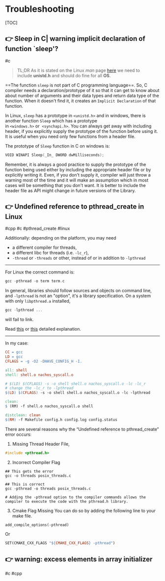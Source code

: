 # Troubleshooting

[TOC]



## 👉 Sleep in C| warning implicit declaration of function `sleep'?
#c 

> TL;DR 
> As it is stated on the Linux _man_ page [here](https://linux.die.net/man/3/sleep) we need to include **unistd.h** and should do fine for all **OS**.

==The function `sleep` is not part of C programming language==. So, C compiler needs a declaration/prototype of it so that it can get to know about about number of arguments and their data types and return data type of the function. When it doesn't find it, it creates an `Implicit Declaration` of that function.

In Linux, `sleep` has a prototype in `<unistd.h>` and in windows, there is another function `Sleep` which has a prototype in `<windows.h>` or  `<synchapi.h>`. You can always get away with including header, if you explicitly supply the prototype of the function before using it. It is useful when you need only few functions from a header file.

The prototype of `Sleep` function in C on windows is:
```c
VOID WINAPI Sleep(_In_ DWORD dwMilliseconds);
```

Remember, it is always a good practice to supply the prototype of the function being used either by including the appropriate header file or by explicitly writing it. Even, if you don't supply it, compiler will just throw a warning most of the time and it will make an assumption which in most cases will be something that you don't want. It is better to include the header file as API might change in future versions of the Library.


[Sleep | warning implicit declaration of function `sleep'?]: https://stackoverflow.com/questions/39156743/sleep-warning-implicit-declaration-of-function-sleep



## 👉 Undefined reference to pthread_create in Linux
#cpp #c #pthread_create #linux 

Additionally: depending on the platform, you may need 
- a different compiler for threads,
- a different libc for threads (i.e. `-lc_r`),
- `-thread` or `-threads` or other, instead of or in addition to `-lpthread`

---
For Linux the correct command is:
```c
gcc -pthread -o term term.c
```

In general, libraries should follow sources and objects on command line, and `-lpthread` is not an "option", it's a library specification. On a system with only `libpthread.a` installed,
```c
gcc -lpthread ...
```

will fail to link.

Read [this](https://eli.thegreenplace.net/2013/07/09/library-order-in-static-linking) or [this](https://web.archive.org/web/20180627210132/webpages.charter.net/ppluzhnikov/linker.html) detailed explanation.

---
In my case: 
```Makefile
CC = gcc
LD = gcc
CFLAGS = -g -O2 -DHAVE_CONFIG_H -I.

all: shell
shell: shell.o nachos_syscall.o

# $(LD) $(CFLAGS) -s -o shell shell.o nachos_syscall.o -lc -lc_r
# change the -lc_r to -lpthread
$(LD) $(CFLAGS) -s -o shell shell.o nachos_syscall.o -lc -lpthread

clean:
$ (RM) -f shell.o nachos_syscall.o shell

distclean: clean
$(RM) -f Makefile config.h config.log config.status
```

[Undefined reference to pthread_create in Linux]: https://stackoverflow.com/questions/1662909/undefined-reference-to-pthread-create-in-linux

[Undefined Reference to pthread_create]: https://linuxhint.com/undefined-reference-pthread-create/


There are several reasons why the “Undefined reference to pthread_create” error occurs:
1. Missing Thread Header File, 
```c
#include <pthread.h>
```
2. Incorrect Compiler Flag
```Shell
## This gets the error
gcc -o threads posix_threads.c

## This is correct
gcc -pthread -o threads posix_threads.c

# Adding the -pthread option to the compiler commands allows the compiler to execute the code with the pthread.h library.
```
3. Cmake Flag Missing
You can do so by adding the following line to your make file.
```Makefile
add_compile_options(-pthread)
```

Or
```Makefile
SET(CMAKE_CXX_FLAGS "${CMAKE_CXX_FLAGS} -pthread")
```



## 👉 warning: excess elements in array initializer
#c #cpp 


